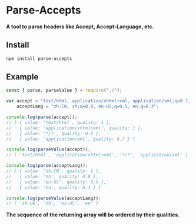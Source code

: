 # Parse-Accepts

**A tool to parse headers like Accept, Accept-Language, etc.**

## Install

```sh
npm install parse-accepts
```

## Example

```javascript
const { parse, parseValue } = require("./");

var accept = "text/html, application/xhtml+xml, application/xml;q=0.7, */*;q=0.8",
    acceptLang = "zh-CN, zh;q=0.8, en-US;q=0.5, en;q=0.3";

console.log(parse(accept));
// [ { value: 'text/html', quality: 1 },
//   { value: 'application/xhtml+xml', quality: 1 },
//   { value: '*/*', quality: 0.8 },
//   { value: 'application/xml', quality: 0.7 } ]

console.log(parseValue(accept));
// [ 'text/html', 'application/xhtml+xml', '*/*', 'application/xml' ]

console.log(parse(acceptLang));
// [ { value: 'zh-CN', quality: 1 },
//   { value: 'zh', quality: 0.8 },
//   { value: 'en-US', quality: 0.5 },
//   { value: 'en', quality: 0.3 } ]

console.log(parseValue(acceptLang));
// [ 'zh-CN', 'zh', 'en-US', 'en' ]
```

**The sequence of the returning array will be ordered by their qualities.**